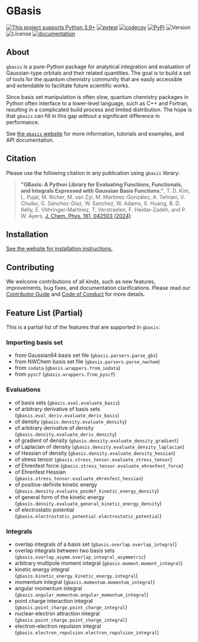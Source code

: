 # GBasis

[![This project supports Python 3.9+](https://img.shields.io/badge/Python-3.9+-blue.svg)](https://python.org/downloads)
[![pytest](https://github.com/theochem/gbasis/actions/workflows/pytest.yaml/badge.svg?branch=master)](https://github.com/theochem/gbasis/actions/workflows/pytest.yaml)
[![codecov](https://codecov.io/gh/theochem/gbasis/graph/badge.svg?token=QPUfAWj7vf)](https://codecov.io/gh/theochem/gbasis)
[![PyPI](https://img.shields.io/pypi/v/qc-gbasis.svg)](https://pypi.python.org/pypi/qc-gbasis/)
![Version](https://img.shields.io/pypi/pyversions/qc-gbasis.svg)
![License](https://img.shields.io/github/license/theochem/gbasis)
[![documentation](https://github.com/theochem/gbasis/actions/workflows/build_website.yaml/badge.svg?branch=master)](https://github.com/theochem/gbasis/actions/workflows/build_website.yaml)

## About

`gbasis` is a pure-Python package for analytical integration and evaluation of Gaussian-type orbitals
and their related quantities. The goal is to build a set of tools for the quantum chemistry community
that are easily accessible and extendable to facilitate future scientific works.

Since basis set manipulation is often slow, quantum chemistry packages in Python often interface to
a lower-level language, such as C++ and Fortran, resulting in a complicated build process and limited
distribution. The hope is that `gbasis` can fill in this gap without a significant difference in performance.

See [the `gbasis` website](https://gbasis.qcdevs.org/) for more information, tutorials and examples,
and API documentation.

## Citation

Please use the following citation in any publication using `gbasis` library:

> **"GBasis: A Python Library for Evaluating Functions, Functionals, and Integrals Expressed with
> Gaussian Basis Functions.\"**,
> T. D. Kim, L. Pujal, M. Richer, M. van Zyl, M. Martínez-González, A. Tehrani, V. Chuiko,
> G. Sánchez-Díaz, W. Sanchez, W. Adams, X. Huang, B. D. Kelly, E. Vöhringer-Martinez,
> T. Verstraelen, F. Heidar-Zadeh, and P. W. Ayers,
> [J. Chem. Phys. 161, 042503 (2024)](https://doi.org/10.1063/5.0216776).

## Installation

[See the website for installation instructions.](https://gbasis.qcdevs.org/installation.html)

## Contributing

We welcome contributions of all kinds, such as new features,
improvements, bug fixes, and documentation clarifications. Please read
our [Contributor Guide](https://iodata.qcdevs.org/contributing.html) and
[Code of Conduct](https://github.com/theochem/.github/blob/main/CODE_OF_CONDUCT.md)
for more details.

## Feature List (Partial)

This is a partial list of the features that are supported in `gbasis`:

### Importing basis set

- from Gaussian94 basis set file (`gbasis.parsers.parse_gbs`)
- from NWChem basis set file (`gbasis.parsers.parse_nwchem`)
- from `iodata` (`gbasis.wrappers.from_iodata`)
- from `pyscf` (`gbasis.wrappers.from_pyscf`)

### Evaluations

- of basis sets (`gbasis.eval.evaluate_basis`)
- of arbitrary derivative of basis sets (`gbasis.eval_deriv.evaluate_deriv_basis`)
- of density (`gbasis.density.evaluate_density`)
- of arbitrary derivative of density (`gbasis.density.evaluate_deriv_density`)
- of gradient of density (`gbasis.density.evaluate_density_gradient`)
- of Laplacian of density (`gbasis.density.evaluate_density_laplacian`)
- of Hessian of density (`gbasis.density.evaluate_density_hessian`)
- of stress tensor (`gbasis.stress_tensor.evaluate_stress_tensor`)
- of Ehrenfest force (`gbasis.stress_tensor.evaluate_ehrenfest_force`)
- of Ehrenfest Hessian (`gbasis.stress_tensor.evaluate_ehrenfest_hessian`)
- of positive-definite kinetic energy (`gbasis.density.evaluate_posdef_kinetic_energy_density`)
- of general form of the kinetic energy (`gbasis.density.evaluate_general_kinetic_energy_density`)
- of electrostatic potential (`gbasis.electrostatic_potential.electrostatic_potential`)

### Integrals

- overlap integrals of a basis set (`gbasis.overlap.overlap_integral`)
- overlap integrals between two basis sets (`gbasis.overlap_asymm.overlap_integral_asymmetric`)
- arbitrary multipole moment integral (`gbasis.moment.moment_integral`)
- kinetic energy integral (`gbasis.kinetic_energy.kinetic_energy.integral`)
- momentum integral (`gbasis.momentum.momentum_integral`)
- angular momentum integral (`gbasis.angular_momentum.angular_momentum_integral`)
- point charge interaction integral (`gbasis.point_charge.point_charge_integral`)
- nuclear-electron attraction integral (`gbasis.point_charge.point_charge_integral`)
- electron-electron repulsion integral (`gbasis.electron_repulsion.electron_repulsion_integral`)
